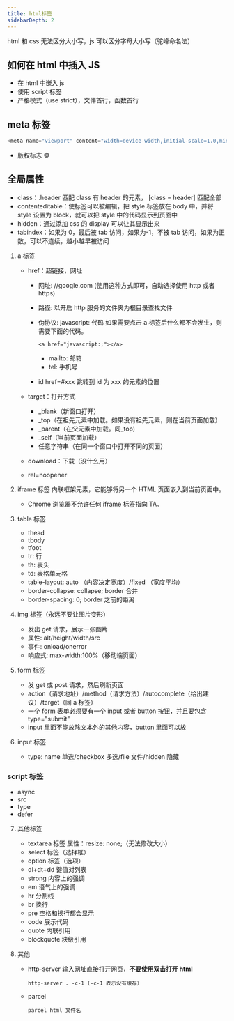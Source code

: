 ```yaml
---
title: html标签
sidebarDepth: 2
---
```


html 和 css 无法区分大小写，js 可以区分字母大小写（驼峰命名法）

## 如何在 html 中插入 JS

- 在 html 中嵌入 js
- 使用 script 标签
- 严格模式（use strict），文件首行，函数首行

## meta 标签

```js
<meta name="viewport" content="width=device-width,initial-scale=1.0,minimun-scale=1.0,maximun-scale=1.0,user-scalable=no">
```

- 版权标志 &copy;

## 全局属性

- class：.header 匹配 class 有 header 的元素， [class = header] 匹配全部
- contenteditable：使标签可以被编辑，把 style 标签放在 body 中，并将 style 设置为 block，就可以把 style 中的代码显示到页面中
- hidden：通过添加 css 的 display 可以让其显示出来
- tabindex：如果为 0，最后被 tab 访问，如果为-1，不被 tab 访问，如果为正数，可以不连续，越小越早被访问

1. a 标签

   - href：超链接，网址

     - 网址: //google.com (使用这种方式即可，自动选择使用 http 或者 https)

     - 路径: 以开启 http 服务的文件夹为根目录查找文件
     - 伪协议: javascript: 代码
       如果需要点击 a 标签后什么都不会发生，则需要下面的代码。
       ```
       <a href="javascript:;"></a>
       ```
       - mailto: 邮箱
       - tel: 手机号
     - id
       href=#xxx 跳转到 id 为 xxx 的元素的位置

   - target：打开方式
     - \_blank（新窗口打开）
     - \_top（在祖先元素中加载。如果没有祖先元素，则在当前页面加载）
     - \_parent（在父元素中加载。同\_top)
     - \_self（当前页面加载）
     - 任意字符串（在同一个窗口中打开不同的页面）
   - download：下载（没什么用）
   - rel=noopener

2. iframe 标签
   内联框架元素，它能够将另一个 HTML 页面嵌入到当前页面中。

   - Chrome 浏览器不允许任何 iframe 标签指向 TA。

3. table 标签

   - thead
   - tbody
   - tfoot
   - tr: 行
   - th: 表头
   - td: 表格单元格
   - table-layout: auto （内容决定宽度）/fixed （宽度平均）
   - border-collapse: collapse; border 合并
   - border-spacing: 0; border 之前的距离

4. img 标签（永远不要让图片变形）

   - 发出 get 请求，展示一张图片
   - 属性: alt/height/width/src
   - 事件: onload/onerror
   - 响应式: max-width:100%（移动端页面）

5. form 标签

   - 发 get 或 post 请求，然后刷新页面
   - action（请求地址）/method（请求方法）/autocomplete（给出建议）/target（同 a 标签）
   - 一个 form 表单必须要有一个 input 或者 button 按钮，并且要包含 type="submit"
   - input 里面不能放除文本外的其他内容，button 里面可以放

6. input 标签

   - type: name 单选/checkbox 多选/file 文件/hidden 隐藏

### script 标签

- async
- src
- type
- defer

7. 其他标签

   - textarea 标签 属性：resize: none;（无法修改大小）
   - select 标签（选择框）
   - option 标签（选项）
   - dl+dt+dd 键值对列表
   - strong 内容上的强调
   - em 语气上的强调
   - hr 分割线
   - br 换行
   - pre 空格和换行都会显示
   - code 展示代码
   - quote 内联引用
   - blockquote 块级引用

8. 其他

   - http-server
     输入网址直接打开网页，**不要使用双击打开 html**

     ```
     http-server . -c-1 (-c-1 表示没有缓存）
     ```

   - parcel

     ```
     parcel html 文件名
     ```
